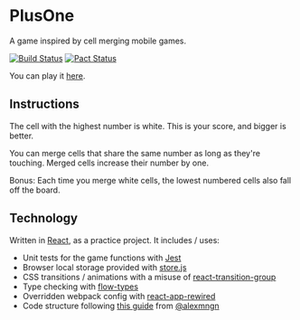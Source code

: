 # PlusOne

A game inspired by cell merging mobile games.

[![Build Status](https://travis-ci.org/TimothyJones/PlusOne.svg?branch=master)](https://travis-ci.org/TimothyJones/PlusOne)
[![Pact Status](https://test.pact.dius.com.au/pacts/provider/The%20Plus%20One%20Game%20ScoreBoard%20Service/consumer/The%20Plus%20One%20Game%20Client/latest/badge.svg)](https://test.pact.dius.com.au/pacts/provider/The%20Plus%20One%20Game%20ScoreBoard%20Service/consumer/The%20Plus%20One%20Game%20Client/latest)

You can play it [here](https://timothyjones.github.io/PlusOne/).

## Instructions

The cell with the highest number is white. This is your score, and bigger is better.

You can merge cells that share the same number as long as they're touching. Merged cells increase their number by one.

Bonus: Each time you merge white cells, the lowest numbered cells also fall off the board.

## Technology

Written in [React](https://reactjs.org/), as a practice project. It includes / uses:

* Unit tests for the game functions with [Jest](https://facebook.github.io/jest/)
* Browser local storage provided with [store.js](https://github.com/marcuswestin/store.js/)
* CSS transitions / animations with a misuse of [react-transition-group](https://reactcommunity.org/react-transition-group/css-transition)
* Type checking with [flow-types](https://flow.org/)
* Overridden webpack config with [react-app-rewired](https://github.com/timarney/react-app-rewired)
* Code structure following [this guide](https://medium.com/@alexmngn/how-to-better-organize-your-react-applications-2fd3ea1920f1) from [@alexmngn](https://twitter.com/alexmngn)

